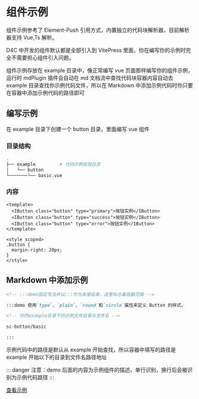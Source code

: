 # 组件示例

组件示例参考了 Element-Push 引用方式，内置独立的代码块解析器，目前解析器支持 Vue,Ts 解析。

D4C 中开发的组件默认都是全部引入到 VitePress 里面，你在编写你的示例时完全不需要担心组件引入问题。

组件示例存放在 example 目录中，像正常编写 vue 页面那样编写你的组件示例，运行时 mdPlugin 插件会自动在 md 文档流中查找代码块容器内容自动去 example 目录查找你示例代码文件，所以在 Markdown 中添加示例代码时你只要在容器中添加示例代码的路径即可

## 编写示例

在 example 目录下创建一个 button 目录，里面编写 vue 组件

### 目录结构

```bash
.
├── example         # 代码示例存放目录
│   └── button
└───────└── basic.vue
```

### 内容

```vue
<template>
  <IButton class="button" type="primary">按钮实例</IButton>
  <IButton class="button" type="success">按钮实例</IButton>
  <IButton class="button" type="error">按钮实例</IButton>
</template>

<style scoped>
.button {
  margin-right: 20px;
}
</style>
```

## Markdown 中添加示例

```md
<!-- :::demo固定写法并以:::作为末尾结束，这里标志着容器范围 -->

:::demo 使用`type`、`plain`、`round`和`circle`属性来定义 Button 的样式。

<!-- 你的example目录下的示例文件目录与文件名 -->

sc-button/basic

:::
```

示例代码中的路径是默认从 example 开始查找，所以容器中填写的路径是 example 开始以下的目录到文件名路径地址

::: danger 注意：demo 后面的内容为示例组件的描述，单行识别，换行后会被识别为示例代码路径 :::

[查看示例](../../components/sc-button.md)

